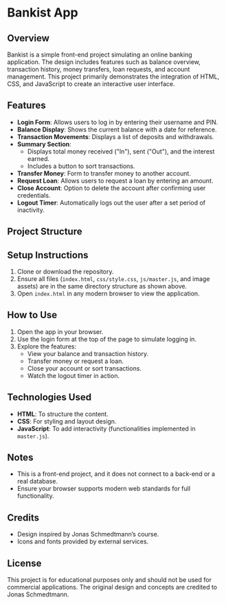 # Bankist App

## Overview

Bankist is a simple front-end project simulating an online banking application. The design includes features such as balance overview, transaction history, money transfers, loan requests, and account management. This project primarily demonstrates the integration of HTML, CSS, and JavaScript to create an interactive user interface.

## Features

- **Login Form**: Allows users to log in by entering their username and PIN.
- **Balance Display**: Shows the current balance with a date for reference.
- **Transaction Movements**: Displays a list of deposits and withdrawals.
- **Summary Section**:
  - Displays total money received ("In"), sent ("Out"), and the interest earned.
  - Includes a button to sort transactions.
- **Transfer Money**: Form to transfer money to another account.
- **Request Loan**: Allows users to request a loan by entering an amount.
- **Close Account**: Option to delete the account after confirming user credentials.
- **Logout Timer**: Automatically logs out the user after a set period of inactivity.

## Project Structure


## Setup Instructions

1. Clone or download the repository.
2. Ensure all files (`index.html`, `css/style.css`, `js/master.js`, and image assets) are in the same directory structure as shown above.
3. Open `index.html` in any modern browser to view the application.

## How to Use

1. Open the app in your browser.
2. Use the login form at the top of the page to simulate logging in.
3. Explore the features:
   - View your balance and transaction history.
   - Transfer money or request a loan.
   - Close your account or sort transactions.
   - Watch the logout timer in action.

## Technologies Used

- **HTML**: To structure the content.
- **CSS**: For styling and layout design.
- **JavaScript**: To add interactivity (functionalities implemented in `master.js`).

## Notes

- This is a front-end project, and it does not connect to a back-end or a real database.
- Ensure your browser supports modern web standards for full functionality.

## Credits

- Design inspired by Jonas Schmedtmann’s course.
- Icons and fonts provided by external services.

## License

This project is for educational purposes only and should not be used for commercial applications. The original design and concepts are credited to Jonas Schmedtmann.
